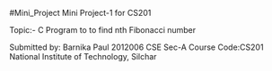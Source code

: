 #Mini_Project
Mini Project-1 for CS201

Topic:- C Program to to find nth Fibonacci number

Submitted by:
Barnika Paul
2012006
CSE Sec-A
Course Code:CS201
National Institute of Technology, Silchar
